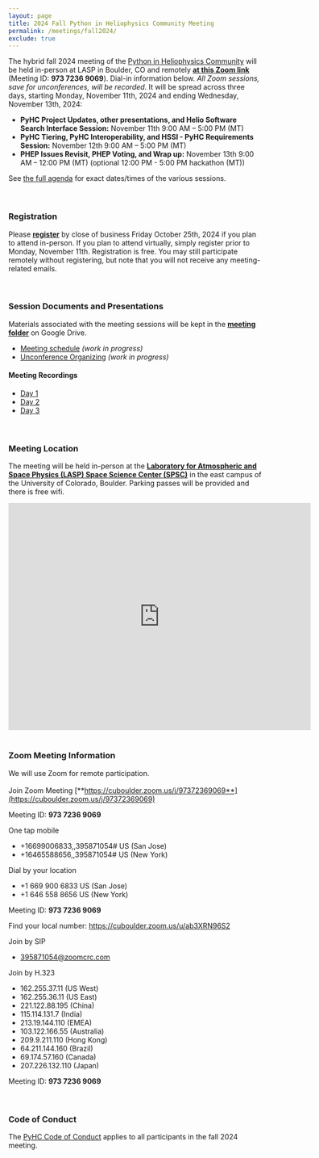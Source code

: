 ```yaml
---
layout: page
title: 2024 Fall Python in Heliophysics Community Meeting
permalink: /meetings/fall2024/
exclude: true
---
```


The hybrid fall 2024 meeting of the [Python in Heliophysics Community](https://pyhc.org) will be held in-person at LASP in Boulder, CO and remotely [**at this Zoom link**](https://cuboulder.zoom.us/j/97372369069) (Meeting ID: **973 7236 9069**). Dial-in information below. _All Zoom sessions, save for unconferences, will be recorded._ It will be spread across three days, starting Monday, November 11th, 2024 and ending Wednesday, November 13th, 2024: 

 - **PyHC Project Updates, other presentations, and Helio Software Search Interface Session:** November 11th 9:00 AM – 5:00 PM (MT)
 - **PyHC Tiering, PyHC Interoperability, and HSSI - PyHC Requirements Session:** November 12th 9:00 AM – 5:00 PM (MT)
 - **PHEP Issues Revisit, PHEP Voting, and Wrap up:** November 13th 9:00 AM – 12:00 PM (MT) (optional 12:00 PM - 5:00 PM hackathon (MT))
 
See [the full agenda](https://docs.google.com/spreadsheets/d/1a72zh8hiqs14Oyw32gUqliNHFEPcCJZT/edit?usp=sharing&ouid=111688094316717381127&rtpof=true&sd=true) for exact dates/times of the various sessions.
<br><br><br>
### Registration

Please [**register**](https://forms.gle/rfmQaiSa8uSbFZdTA) by close of business Friday October 25th, 2024 if you plan to attend in-person. If you plan to attend virtually, simply register prior to Monday, November 11th.  Registration is free.  You may still participate remotely without registering, but note that you will not receive any meeting-related emails.
<br><br><br>

### Session Documents and Presentations

Materials associated with the meeting sessions will be kept in the [**meeting folder**](https://drive.google.com/drive/folders/1_PrioZvEfNhcQ5ISOjHHZ4XQZKHk2Ohq?usp=drive_link) on Google Drive.

 - [Meeting schedule](https://docs.google.com/spreadsheets/d/1a72zh8hiqs14Oyw32gUqliNHFEPcCJZT/edit?usp=sharing&ouid=111688094316717381127&rtpof=true&sd=true) _(work in progress)_
 - [Unconference Organizing](https://docs.google.com/spreadsheets/d/1vmgE2ftxMfFyR3NafmYxGSdlDKUQSumSol8nUl8KOqk/edit?usp=sharing) _(work in progress)_

#### Meeting Recordings

 - [Day 1](https://youtu.be/xQ-yU8V77Ho)
 - [Day 2](https://youtu.be/eof-r5wvFy8)
 - [Day 3](https://youtu.be/2yV9Ap0aYWQ)
<br><br><br>

### Meeting Location
The meeting will be held in-person at the [**Laboratory for Atmospheric and Space Physics (LASP) Space Science Center (SPSC)**](https://maps.app.goo.gl/L17XqXwm4xQL1quHA) in the east campus of the University of Colorado, Boulder. Parking passes will be provided and there is free wifi.
<iframe src="https://www.google.com/maps/embed?pb=!1m18!1m12!1m3!1d24446.802989459702!2d-105.28366684913635!3d40.01178966404206!2m3!1f0!2f0!3f0!3m2!1i1024!2i768!4f13.1!3m3!1m2!1s0x876bedc3b54833db%3A0xaceb31dee37cb2ac!2sLASP!5e0!3m2!1sen!2sus!4v1730933322079!5m2!1sen!2sus" width="600" height="450" style="border:0;" allowfullscreen="" loading="lazy" referrerpolicy="no-referrer-when-downgrade"></iframe>
<br><br>

### Zoom Meeting Information
We will use Zoom for remote participation.
<br><br>
Join Zoom Meeting
[**https://cuboulder.zoom.us/j/97372369069**](https://cuboulder.zoom.us/j/97372369069)

Meeting ID: **973 7236 9069**

One tap mobile
 - +16699006833,,395871054# US (San Jose)
 - +16465588656,,395871054# US (New York)

Dial by your location
 - +1 669 900 6833 US (San Jose)
 - +1 646 558 8656 US (New York)

Meeting ID: **973 7236 9069**

Find your local number: https://cuboulder.zoom.us/u/ab3XRN96S2

Join by SIP
 - 395871054@zoomcrc.com

Join by H.323
 - 162.255.37.11 (US West)
 - 162.255.36.11 (US East)
 - 221.122.88.195 (China)
 - 115.114.131.7 (India)
 - 213.19.144.110 (EMEA)
 - 103.122.166.55 (Australia)
 - 209.9.211.110 (Hong Kong)
 - 64.211.144.160 (Brazil)
 - 69.174.57.160 (Canada)
 - 207.226.132.110 (Japan)

Meeting ID: **973 7236 9069**
<br><br><br>

### Code of Conduct
The [PyHC Code of Conduct](https://heliopython.org/docs/code_of_conduct/) applies to all participants in the fall 2024 meeting.
